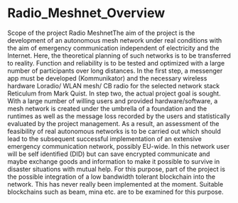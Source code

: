 # Radio_Meshnet_Overview
Scope of the project Radio 
MeshnetThe aim of the project is the development of an autonomous mesh network under real conditions with the aim of emergency communication independent of electricity and the Internet. Here, the theoretical planning of such networks is to be transferred to reality. Function and reliability is to be tested and optimized with a large number of participants over long distances. In the first step, a messenger app must be developed (Kommunikator) and the necessary wireless hardware Loradio/ WLAN mesh/ CB radio for the selected network stack Reticulum from Mark Quist. In step two, the actual project goal is sought. With a large number of willing users and provided hardware/software, a mesh network is created under the umbrella of a foundation and the runtimes as well as the message loss recorded by the users and statistically evaluated by the project management. As a result, an assessment of the feasibility of real autonomous networks is to be carried out which should lead to the subsequent successful implementation of an extensive emergency communication network, possibly EU-wide.  In this network user will be self identified (DID) but can save encrypted communicate and maybe exchange goods and information to make it possible to survive in disaster situations with mutual help.  For this purpose, part of the project is the possible integration of a low bandwidth tolerant blockchain into the network. This has never really been implemented at the moment. Suitable blockchains such as beam, mina etc. are to be examined for this purpose.
